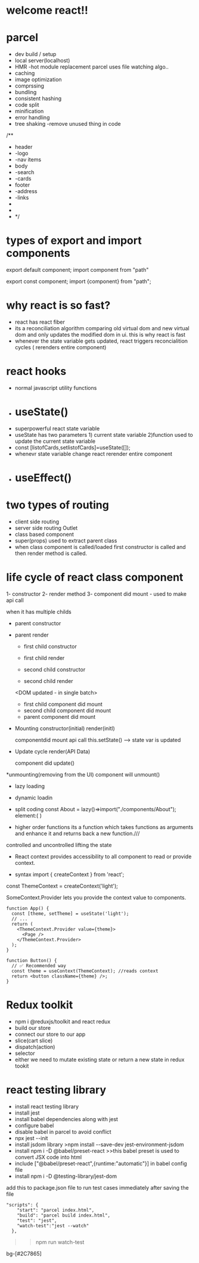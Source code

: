 # welcome react!!

# parcel

- dev build / setup
- local server(localhost)
- HMR -hot module replacement parcel uses file watching algo..
- caching
- image optimization
- comprssing
- bundling
- consistent hashing
- code split
- minification
- error handling
- tree shaking -remove unused thing in code

/\*\*

- header
- -logo
- -nav items
- body
- -search
- -cards
- footer
- -address
- -links
-
-
- \*/

# types of export and import components

export default component;
import component from "path"

export const component;
import {component} from "path";

# why react is so fast?

- react has react fiber
- its a reconciliation algorithm comparing old virtual dom and new virtual dom and only updates the modified dom in ui. this is why react is fast
- whenever the state variable gets updated, react triggers reconcialition cycles ( rerenders entire component)

# react hooks

- normal javascript utility functions
- # useState()
- superpowerful react state variable
- useState has two parameters 1) current state variable 2)function used to update the current state variable
- const [listofCards,setlistofCards]=useState([]);
- whenevr state variable change react rerender entire component
- # useEffect()

# two types of routing

- client side routing
- server side routing
  Outlet
- class based component
- super(props) used to extract parent class
- when class component is called/loaded first constructor is called and then render method is called.

# life cycle of react class component

1- constructor
2- render method
3- component did mount - used to make api call

when it has multiple childs

- parent constructor
- parent render

  - first child constructor
  - first child render

  - second child constructor
  - second child render

  <DOM updated - in single batch>

  - first child component did mount
  - second child component did mount
  - parent component did mount

* Mounting
  constructor(initial)
  render(initl)
  <html dummy>
  componentdid mount
  api call
  this.setState() --> state var is updated

* Update cycle
  render(API Data)
    <html updates API data>
    component did update()

\*unmounting(removing from the UI)
component will unmount()

- lazy loading
- dynamic loadin
- split coding
  const About = lazy()=>import("./components/About");
  element:(
  <suspence> <About/></suspence>
  )

- higher order functions
  its a function which takes functions as arguments and enhance it and returns back a new function.///

controlled and uncontrolled
lifting the state

- React context provides accessibility to all component to read or provide context.

* syntax
  import { createContext } from 'react';

const ThemeContext = createContext('light');

SomeContext.Provider lets you provide the context value to components.

```
function App() {
  const [theme, setTheme] = useState('light');
  // ...
  return (
    <ThemeContext.Provider value={theme}>
      <Page />
    </ThemeContext.Provider>
  );
}
```

```
function Button() {
  // ✅ Recommended way
  const theme = useContext(ThemeContext); //reads context
  return <button className={theme} />;
}
```

# Redux toolkit

- npm i @reduxjs/toolkit and react redux
- build our store
- connect our store to our app
- slice(cart slice)
- dispatch(action)
- selector
- either we need to mutate existing state or return a new state in redux tookit

# react testing library

- install react testing library
- install jest
- install babel dependencies along with jest
- configure babel
- disable babel in parcel to avoid conflict
- npx jest --init
- install jsdom library >npm install --save-dev jest-environment-jsdom
- install npm i -D @babel/preset-react >>this babel preset is used to convert JSX code into html
- include ["@babel/preset-react",{runtime:"automatic"}] in babel config file
- install npm i -D @testing-library/jest-dom

add this to package.json file to run test cases immediately after saving the file

```
"scripts": {
    "start": "parcel index.html",
    "build": "parcel build index.html",
    "test": "jest",
    "watch-test":"jest --watch"
  },
```

> > npm run watch-test

bg-[#2C7865]
